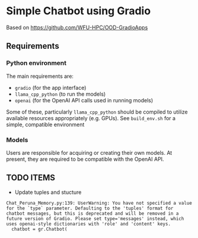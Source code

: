 # Simple Chatbot using Gradio

Based on https://github.com/WFU-HPC/OOD-GradioApps

## Requirements

### Python environment

The main requirements are:

 - `gradio` (for the app interface)
 - `llama_cpp_python` (to run the models)
 - `openai` (for the OpenAI API calls used in running models)

Some of these, particularly `llama_cpp_python` should be compiled to
utilize available resources appropriately (e.g. GPUs). 
See `build_env.sh` for a simple, compatible environment

### Models

Users are responsible for acquiring or creating their own models.
At present, they are required to be compatible with the OpenAI API.

## TODO ITEMS

- Update tuples and stucture

```
Chat_Peruna_Memory.py:139: UserWarning: You have not specified a value for the `type` parameter. Defaulting to the 'tuples' format for chatbot messages, but this is deprecated and will be removed in a future version of Gradio. Please set type='messages' instead, which uses openai-style dictionaries with 'role' and 'content' keys.
  chatbot = gr.Chatbot(
```
